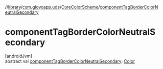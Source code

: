 //[library](../../../index.md)/[com.glovoapp.uds](../index.md)/[CoreColorScheme](index.md)/[componentTagBorderColorNeutralSecondary](component-tag-border-color-neutral-secondary.md)

# componentTagBorderColorNeutralSecondary

[androidJvm]\
abstract val [componentTagBorderColorNeutralSecondary](component-tag-border-color-neutral-secondary.md): [Color](https://developer.android.com/reference/kotlin/androidx/compose/ui/graphics/Color.html)
